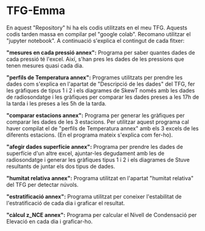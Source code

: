 # TFG-Emma
En aquest "Repository" hi ha els codis utilitzats en el meu TFG.  Aquests codis tarden massa en compilar pel "google colab". Recomano utilitzar el "jupyter notebook". A continuació s'explica el contingut de cada fitxer:

**"mesures en cada pressió annex":** Programa per saber quantes dades de cada pressió té l'excel. Així, s'han pres les dades de les pressions que tenen mesures quasi cada dia.

**"perfils de Temperatura annex":** Programes utilitzats per prendre les dades com s'explica en l'apartat de "Descripció de les dades" del TFG, fer les gràfiques de tipus 1 i 2 i els diagrames de SkewT només amb les dades de radiosondatge i les gràfiques per comparar les dades preses a les 17h de la tarda i les preses a les 5h de la tarda. 

**"comparar estacions annex":** Programa per generar les gràfiques per comparar les dades de les 3 estacions. Per utilitzar aquest programa cal haver compilat el de "perfils de Temperatura annex" amb els 3 excels de les diferents estacions. (En el programa mateix s'explica com fer-ho).

**"afegir dades superfície annex":** Programa per prendre les dades de superfície d'un altre excel, ajuntar-les degudament amb les de radiosondatge i generar les gràfiques tipus 1 i 2 i els diagrames de Stuve resultants de juntar els dos tipus de dades.

**"humitat relativa annex":** Programa utilitzat en l'apartat "humitat relativa" del TFG per detectar núvols.

**"estratificació annex":** Programa utilitzat per coneixer l'estabilitat de l'estratificació de cada dia i graficar el resultat.

**"càlcul z_NCE annex":** Programa per calcular el Nivell de Condensació per Elevació en cada dia i graficar-ho.
